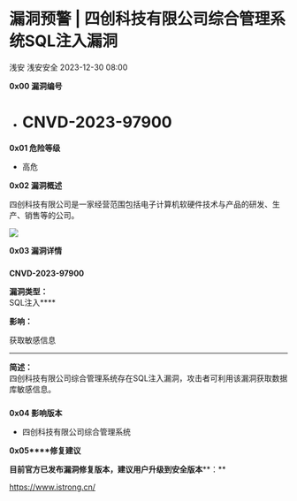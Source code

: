 #  漏洞预警 | 四创科技有限公司综合管理系统SQL注入漏洞   
浅安  浅安安全   2023-12-30 08:00  
  
**0x00 漏洞编号**  
- # CNVD-2023-97900  
  
**0x01 危险等级**  
- 高危  
  
**0x02 漏洞概述**  
  
四创科技有限公司是一家经营范围包括电子计算机软硬件技术与产品的研发、生产、销售等的公司。  
  
![](https://mmbiz.qpic.cn/sz_mmbiz_png/7stTqD182SXw959qrHLdYQicCqdjLqzWeTNwPria9BOibfJCdTGtN87L5xG5ib8NqAoT5nxVVe8XNOQKDpdhVIp97Q/640?wx_fmt=png&from=appmsg "")  
  
**0x03 漏洞详情**  
###   
###   
  
**CNVD-2023-97900**  
  
**漏洞类型：**  
SQL注入****  
  
**影响：**  
  
获取敏感信息  
  
****  
  
**简述：**  
四创科技有限公司综合管理系统存在SQL注入漏洞，攻击者可利用该漏洞获取数据库敏感信息。  
###   
  
**0x04 影响版本**  
- 四创科技有限公司综合管理系统  
  
**0x05****修复建议**  
  
**目前官方已发布漏洞修复版本，建议用户升级到安全版本****：**  
  
https://www.istrong.cn/  
  
  
  
